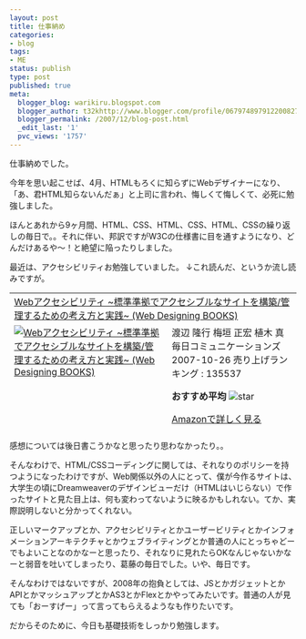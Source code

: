 ```yaml
---
layout: post
title: 仕事納め
categories:
- blog
tags:
- ME
status: publish
type: post
published: true
meta:
  blogger_blog: warikiru.blogspot.com
  blogger_author: t32khttp://www.blogger.com/profile/06797489791220082722noreply@blogger.com
  blogger_permalink: /2007/12/blog-post.html
  _edit_last: '1'
  pvc_views: '1757'
---
```

仕事納めでした。

今年を思い起こせば、4月、HTMLもろくに知らずにWebデザイナーになり、「あ、君HTML知らないんだぁ」と上司に言われ、悔しくて悔しくて、必死に勉強しました。

ほんとあれから9ヶ月間、HTML、CSS、HTML、CSS、HTML、CSSの繰り返しの毎日で。。それに伴い、邦訳ですがW3Cの仕様書に目を通すようになり、どんだけあるや〜！と絶望に陥ったりしました。

最近は、アクセシビリティお勉強していました。
↓これ読んだ、というか流し読みですが。
<table style="height: 242px;" border="0" cellpadding="5" width="273">
<tbody>
<tr>
<td colspan="2"><a href="http://www.amazon.co.jp/Web%E3%82%A2%E3%82%AF%E3%82%BB%E3%82%B7%E3%83%93%E3%83%AA%E3%83%86%E3%82%A3-%7E%E6%A8%99%E6%BA%96%E6%BA%96%E6%8B%A0%E3%81%A7%E3%82%A2%E3%82%AF%E3%82%BB%E3%82%B7%E3%83%96%E3%83%AB%E3%81%AA%E3%82%B5%E3%82%A4%E3%83%88%E3%82%92%E6%A7%8B%E7%AF%89-%E7%AE%A1%E7%90%86%E3%81%99%E3%82%8B%E3%81%9F%E3%82%81%E3%81%AE%E8%80%83%E3%81%88%E6%96%B9%E3%81%A8%E5%AE%9F%E8%B7%B5%7E-Designing-BOOKS/dp/4839922209%3FSubscriptionId%3D0G91FPYVW6ZGWBH4Y9G2%26tag%3Dwarikiru-22%26linkCode%3Dxm2%26camp%3D2025%26creative%3D165953%26creativeASIN%3D4839922209" target="_blank">Webアクセシビリティ ~標準準拠でアクセシブルなサイトを構築/管理するための考え方と実践~ (Web Designing BOOKS)</a><img src="http://www.assoc-amazon.jp/e/ir?t=warikiru-22&amp;l=ur2&amp;o=9" border="0" alt="" width="1" height="1" /></td>
</tr>
<tr>
<td valign="top"><a href="http://www.amazon.co.jp/Web%E3%82%A2%E3%82%AF%E3%82%BB%E3%82%B7%E3%83%93%E3%83%AA%E3%83%86%E3%82%A3-%7E%E6%A8%99%E6%BA%96%E6%BA%96%E6%8B%A0%E3%81%A7%E3%82%A2%E3%82%AF%E3%82%BB%E3%82%B7%E3%83%96%E3%83%AB%E3%81%AA%E3%82%B5%E3%82%A4%E3%83%88%E3%82%92%E6%A7%8B%E7%AF%89-%E7%AE%A1%E7%90%86%E3%81%99%E3%82%8B%E3%81%9F%E3%82%81%E3%81%AE%E8%80%83%E3%81%88%E6%96%B9%E3%81%A8%E5%AE%9F%E8%B7%B5%7E-Designing-BOOKS/dp/4839922209%3FSubscriptionId%3D0G91FPYVW6ZGWBH4Y9G2%26tag%3Dwarikiru-22%26linkCode%3Dxm2%26camp%3D2025%26creative%3D165953%26creativeASIN%3D4839922209" target="_blank"><img src="http://ecx.images-amazon.com/images/I/41RrBMppU9L._SL160_.jpg" border="0" alt="Webアクセシビリティ ~標準準拠でアクセシブルなサイトを構築/管理するための考え方と実践~ (Web Designing BOOKS)" /></a></td>
<td valign="top"><span style="font-size: -1;">渡辺 隆行 梅垣 正宏 植木 真毎日コミュニケーションズ  2007-10-26
売り上げランキング : 135537

<strong>おすすめ平均 </strong><img src="http://g-images.amazon.com/images/G/01/detail/stars-5-0.gif" alt="star" />

<a href="http://www.amazon.co.jp/Web%E3%82%A2%E3%82%AF%E3%82%BB%E3%82%B7%E3%83%93%E3%83%AA%E3%83%86%E3%82%A3-%7E%E6%A8%99%E6%BA%96%E6%BA%96%E6%8B%A0%E3%81%A7%E3%82%A2%E3%82%AF%E3%82%BB%E3%82%B7%E3%83%96%E3%83%AB%E3%81%AA%E3%82%B5%E3%82%A4%E3%83%88%E3%82%92%E6%A7%8B%E7%AF%89-%E7%AE%A1%E7%90%86%E3%81%99%E3%82%8B%E3%81%9F%E3%82%81%E3%81%AE%E8%80%83%E3%81%88%E6%96%B9%E3%81%A8%E5%AE%9F%E8%B7%B5%7E-Designing-BOOKS/dp/4839922209%3FSubscriptionId%3D0G91FPYVW6ZGWBH4Y9G2%26tag%3Dwarikiru-22%26linkCode%3Dxm2%26camp%3D2025%26creative%3D165953%26creativeASIN%3D4839922209" target="_blank">Amazonで詳しく見る</a>

</span><span style="font-size: -2;"> <a href="http://www.goodpic.com/mt/aws/index.html"></a></span></td>
</tr>
</tbody>
</table>
感想については後日書こうかなと思ったり思わなかったり。。

そんなわけで、HTML/CSSコーディングに関しては、それなりのポリシーを持つようになったわけですが、Web関係以外の人にとって、僕が今作るサイトは、大学生の頃にDreamweaverのデザインビューだけ（HTMLはいじらない）で作ったサイトと見た目上は、何も変わってないように映るかもしれない。てか、実際説明しないと分かってくれない。

正しいマークアップとか、アクセシビリティとかユーザービリティとかインフォメーションアーキテクチャとかウェブライティングとか普通の人にとっちゃどーでもよいことなのかなーと思ったり、それなりに見れたらOKなんじゃないかなーと弱音を吐いてしまったり、葛藤の毎日でした。いや、毎日です。

そんなわけではないですが、2008年の抱負としては、JSとかガジェットとかAPIとかマッシュアップとかAS3とかFlexとかやってみたいです。普通の人が見ても「おーすげー」って言ってもらえるようなも作りたいです。

だからそのために、今日も基礎技術をしっかり勉強します。
